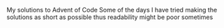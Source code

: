 My solutions to Advent of Code
Some of the days I have tried making the solutions as short as possible thus readability might be poor sometimes
